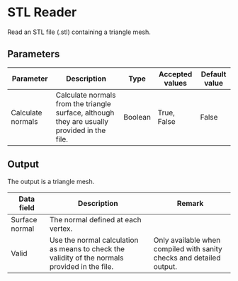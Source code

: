 # STL Reader

Read an STL file (.stl) containing a triangle mesh.

## Parameters

| Parameter                 | Description                                                                                       | Type          | Accepted values   | Default value |
|---------------------------|---------------------------------------------------------------------------------------------------|---------------|-------------------|---------------|
| Calculate normals         | Calculate normals from the triangle surface, although they are usually provided in the file.      | Boolean       | True, False       | False         |

## Output

The output is a triangle mesh.

| Data field                | Description                                                                                       | Remark                                                                |
|---------------------------|---------------------------------------------------------------------------------------------------|-----------------------------------------------------------------------|
| Surface normal            | The normal defined at each vertex.                                                                |                                                                       |
| Valid                     | Use the normal calculation as means to check the validity of the normals provided in the file.    | Only available when compiled with sanity checks and detailed output.  |
